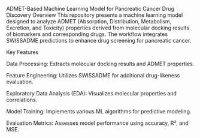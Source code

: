 ADMET-Based Machine Learning Model for Pancreatic Cancer Drug Discovery
Overview
This repository presents a machine learning model designed to analyze ADMET (Absorption, Distribution, Metabolism, Excretion, and Toxicity) properties derived from molecular docking results of biomarkers and corresponding drugs. The workflow integrates SWISSADME predictions to enhance drug screening for pancreatic cancer.

Key Features

Data Processing: Extracts molecular docking results and ADMET properties.

Feature Engineering: Utilizes SWISSADME for additional drug-likeness evaluation.

Exploratory Data Analysis (EDA): Visualizes molecular properties and correlations.

Model Training: Implements various ML algorithms for predictive modeling.

Evaluation Metrics: Assesses model performance using accuracy, R², and MSE.
